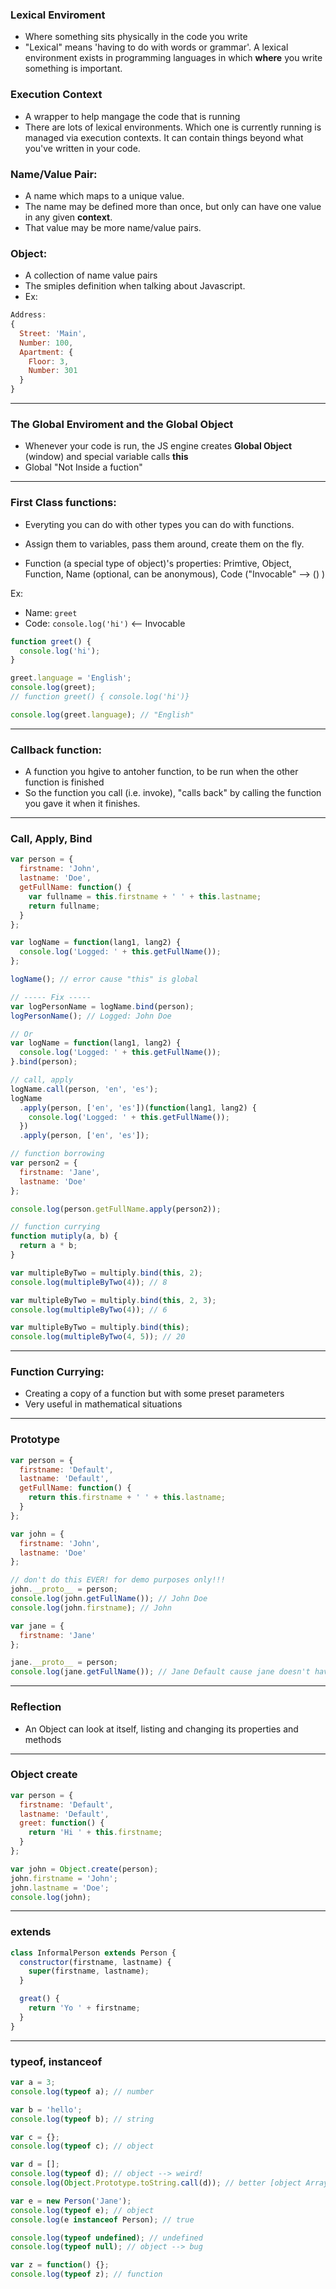 ### Lexical Enviroment

* Where something sits physically in the code you write
* "Lexical" means 'having to do with words or grammar'. A lexical environment exists in programming languages in which **where** you write something is important.

### Execution Context

* A wrapper to help mangage the code that is running
* There are lots of lexical environments. Which one is currently running is managed via execution contexts. It can contain things beyond what you've written in your code.

### Name/Value Pair:

* A name which maps to a unique value.
* The name may be defined more than once, but only can have one value in any given **context**.
* That value may be more name/value pairs.

### Object:

* A collection of name value pairs
* The smiples definition when talking about Javascript.
* Ex:

```js
Address:
{
  Street: 'Main',
  Number: 100,
  Apartment: {
    Floor: 3,
    Number: 301
  }
}
```

---

### The Global Enviroment and the Global Object

* Whenever your code is run, the JS engine creates **Global Object** (window) and special variable calls **this**
* Global "Not Inside a fuction"

---

### First Class functions:

* Everyting you can do with other types you can do with functions.
* Assign them to variables, pass them around, create them on the fly.

* Function (a special type of object)'s properties: Primtive, Object, Function, Name (optional, can be anonymous), Code ("Invocable" --> () )

Ex:

* Name: `greet`
* Code: `console.log('hi')` <-- Invocable

```js
function greet() {
  console.log('hi');
}

greet.language = 'English';
console.log(greet);
// function greet() { console.log('hi')}

console.log(greet.language); // "English"
```

---

### Callback function:

* A function you hgive to antoher function, to be run when the other function is finished
* So the function you call (i.e. invoke), "calls back" by calling the function you gave it when it finishes.

---

### Call, Apply, Bind

```js
var person = {
  firstname: 'John',
  lastname: 'Doe',
  getFullName: function() {
    var fullname = this.firstname + ' ' + this.lastname;
    return fullname;
  }
};

var logName = function(lang1, lang2) {
  console.log('Logged: ' + this.getFullName());
};

logName(); // error cause "this" is global

// ----- Fix -----
var logPersonName = logName.bind(person);
logPersonName(); // Logged: John Doe

// Or
var logName = function(lang1, lang2) {
  console.log('Logged: ' + this.getFullName());
}.bind(person);

// call, apply
logName.call(person, 'en', 'es');
logName
  .apply(person, ['en', 'es'])(function(lang1, lang2) {
    console.log('Logged: ' + this.getFullName());
  })
  .apply(person, ['en', 'es']);

// function borrowing
var person2 = {
  firstname: 'Jane',
  lastname: 'Doe'
};

console.log(person.getFullName.apply(person2));

// function currying
function mutiply(a, b) {
  return a * b;
}

var multipleByTwo = multiply.bind(this, 2);
console.log(multipleByTwo(4)); // 8

var multipleByTwo = multiply.bind(this, 2, 3);
console.log(multipleByTwo(4)); // 6

var multipleByTwo = multiply.bind(this);
console.log(multipleByTwo(4, 5)); // 20
```

---

### Function Currying:

* Creating a copy of a function but with some preset parameters
* Very useful in mathematical situations

---

### Prototype

```js
var person = {
  firstname: 'Default',
  lastname: 'Default',
  getFullName: function() {
    return this.firstname + ' ' + this.lastname;
  }
};

var john = {
  firstname: 'John',
  lastname: 'Doe'
};

// don't do this EVER! for demo purposes only!!!
john.__proto__ = person;
console.log(john.getFullName()); // John Doe
console.log(john.firstname); // John

var jane = {
  firstname: 'Jane'
};

jane.__proto__ = person;
console.log(jane.getFullName()); // Jane Default cause jane doesn't have a last name
```

---

### Reflection

* An Object can look at itself, listing and changing its properties and methods

---

### Object create

```js
var person = {
  firstname: 'Default',
  lastname: 'Default',
  greet: function() {
    return 'Hi ' + this.firstname;
  }
};

var john = Object.create(person);
john.firstname = 'John';
john.lastname = 'Doe';
console.log(john);
```

---

### extends

```js
class InformalPerson extends Person {
  constructor(firstname, lastname) {
    super(firstname, lastname);
  }

  great() {
    return 'Yo ' + firstname;
  }
}
```

---

### typeof, instanceof

```js
var a = 3;
console.log(typeof a); // number

var b = 'hello';
console.log(typeof b); // string

var c = {};
console.log(typeof c); // object

var d = [];
console.log(typeof d); // object --> weird!
console.log(Object.Prototype.toString.call(d)); // better [object Array]

var e = new Person('Jane');
console.log(typeof e); // object
console.log(e instanceof Person); // true

console.log(typeof undefined); // undefined
console.log(typeof null); // object --> bug

var z = function() {};
console.log(typeof z); // function
```

